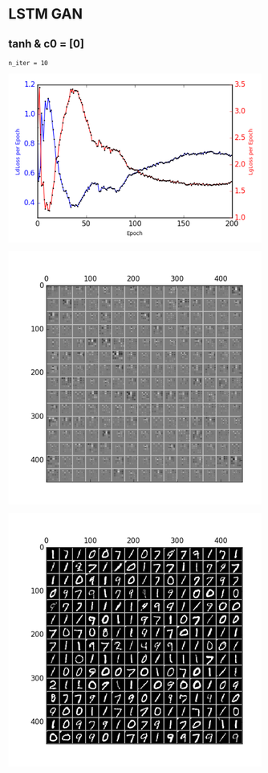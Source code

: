 # LSTM GAN

## tanh & c0 = [0]
```
n_iter = 10
```

![](/Pic/lstm_gan/loss_tanh0.png)

![](/Pic/lstm_gan/tanh0.gif)

![](/Pic/lstm_gan/Generate_009.png)

